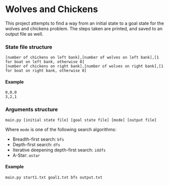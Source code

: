# Wolves and Chickens

This project attempts to find a way from an initial state to a goal state for the wolves and chickens problem. The steps taken are printed, and saved to an output file as well.

### State file structure

```
[number of chickens on left bank],[number of wolves on left bank],[1 for boat on left bank, otherwise 0]
[number of chickens on right bank],[number of wolves on right bank],[1 for boat on right bank, otherwise 0]
```

#### Example

```
0,0,0
3,2,1
```

### Arguments structure

```main.py [initial state file] [goal state file] [mode] [output file]```

Where `mode` is one of the following search algorithms:
* Breadth-first search: `bfs`
* Depth-first search: `dfs`
* Iterative deepening depth-first search: `iddfs`
* A-Star: `astar`

#### Example

```main.py start1.txt goal1.txt bfs output.txt```